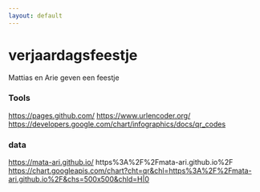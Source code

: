 ```yaml
---
layout: default
---
```


# verjaardagsfeestje
Mattias en Arie geven een feestje

### Tools

https://pages.github.com/
https://www.urlencoder.org/
https://developers.google.com/chart/infographics/docs/qr_codes

### data

https://mata-ari.github.io/
https%3A%2F%2Fmata-ari.github.io%2F
https://chart.googleapis.com/chart?cht=qr&chl=https%3A%2F%2Fmata-ari.github.io%2F&chs=500x500&chld=H|0
